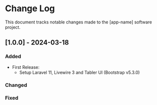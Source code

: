 
# <APP NAME> Change Log
This document tracks notable changes made to the [app-name] software project.

## [1.0.0] - 2024-03-18
 
### Added
- First Release: 
    - Setup Laravel 11, Livewire 3 and Tabler UI (Bootstrap v5.3.0)
   
### Changed
 
### Fixed
 
